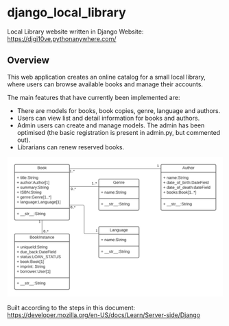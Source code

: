 # django_local_library
Local Library website written in Django
Website: https://digi10ve.pythonanywhere.com/

## Overview
This web application creates an online catalog for a small local library, where users can browse available books and manage their accounts.

The main features that have currently been implemented are:

- There are models for books, book copies, genre, language and authors.
- Users can view list and detail information for books and authors.
- Admin users can create and manage models. The admin has been optimised (the basic registration is present in admin.py, but commented out).
- Librarians can renew reserved books.

![Local Library Model](https://github.com/digi10ve/django_local_library/blob/main/catalog/static/images/local_library_model_uml.png)

Built according to the steps in this document:
https://developer.mozilla.org/en-US/docs/Learn/Server-side/Django
